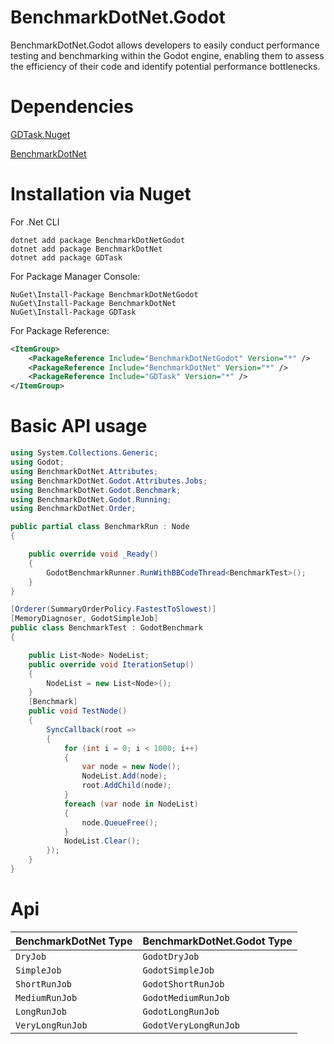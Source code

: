 # BenchmarkDotNet.Godot

BenchmarkDotNet.Godot allows developers to easily conduct performance testing and benchmarking within the Godot engine, enabling them to assess the efficiency of their code and identify potential performance bottlenecks.

# Dependencies

[GDTask.Nuget](https://github.com/Delsin-Yu/GDTask.Nuget)

[BenchmarkDotNet](https://github.com/dotnet/BenchmarkDotNet)

# Installation via Nuget

For .Net CLI

```
dotnet add package BenchmarkDotNetGodot
dotnet add package BenchmarkDotNet
dotnet add package GDTask
```

For Package Manager Console:

```
NuGet\Install-Package BenchmarkDotNetGodot
NuGet\Install-Package BenchmarkDotNet
NuGet\Install-Package GDTask
```

For Package Reference:

```xml
<ItemGroup>
    <PackageReference Include="BenchmarkDotNetGodot" Version="*" />
    <PackageReference Include="BenchmarkDotNet" Version="*" />
    <PackageReference Include="GDTask" Version="*" />
</ItemGroup>
```

# Basic API usage

```csharp
using System.Collections.Generic;
using Godot;
using BenchmarkDotNet.Attributes;
using BenchmarkDotNet.Godot.Attributes.Jobs;
using BenchmarkDotNet.Godot.Benchmark;
using BenchmarkDotNet.Godot.Running;
using BenchmarkDotNet.Order;

public partial class BenchmarkRun : Node
{

    public override void _Ready()
    {
        GodotBenchmarkRunner.RunWithBBCodeThread<BenchmarkTest>();
    }
}

[Orderer(SummaryOrderPolicy.FastestToSlowest)]
[MemoryDiagnoser, GodotSimpleJob]
public class BenchmarkTest : GodotBenchmark
{

    public List<Node> NodeList;
    public override void IterationSetup()
    {
        NodeList = new List<Node>();
    }
    [Benchmark]
    public void TestNode()
    {
        SyncCallback(root =>
        {
            for (int i = 0; i < 1000; i++)
            {
                var node = new Node();
                NodeList.Add(node);
                root.AddChild(node);
            }
            foreach (var node in NodeList)
            {
                node.QueueFree();
            }
            NodeList.Clear();
        });
    }
}
```

# Api

| BenchmarkDotNet Type | BenchmarkDotNet.Godot Type |
|----------------------|----------------------------|
| `DryJob`             | `GodotDryJob`              |
| `SimpleJob`          | `GodotSimpleJob`           |
| `ShortRunJob`        | `GodotShortRunJob`         |
| `MediumRunJob`       | `GodotMediumRunJob`        |
| `LongRunJob`         | `GodotLongRunJob`          |
| `VeryLongRunJob`     | `GodotVeryLongRunJob`      |
